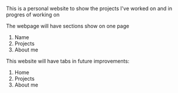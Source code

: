 This is a personal website to show the projects I've worked on and in progres of working on

The webpage will have sections show on one page
  1. Name
  2. Projects
  3. About me

This website will have tabs in future improvements:
  1. Home
  2. Projects
  3. About me
